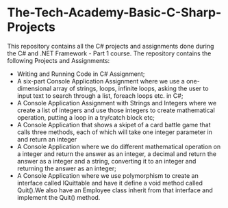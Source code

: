 # The-Tech-Academy-Basic-C-Sharp-Projects
This repository contains all the C# projects and assignments done during the C# and .NET Framework - Part 1 course. 
The repository contains the following Projects and Assignments:
- Writing and Running Code in C# Assignment; 
- A six-part Console Application Assignment where we use a one-dimensional array of strings, loops, infinite loops, asking the user to input text to search through a list, foreach loops etc. in C#;
- A Console Application Assignment with Strings and Integers where we create a list of integers and use those integers to create mathematical operation, putting a loop in a try/catch block etc;
- A Console Application that shows a skipet of a card battle game that calls three methods, each of which will take one integer parameter in and return an integer
- A Console Application where we do different mathematical operation on a integer and return the answer as an integer, a decimal and return the answer as a integer and a string, converting it to an integer and returning the answer as an integer;
- A Console Application where we use polymorphism to create an interface called IQuittable and have it define a void method called Quit().We also have an Employee class inherit from that interface and implement the Quit() method.
